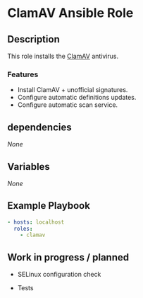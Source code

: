 # ClamAV Ansible Role

## Description

This role installs the [ClamAV](https://www.clamav.net) antivirus.

### Features

* Install ClamAV + unofficial signatures.
* Configure automatic definitions updates.
* Configure automatic scan service.

## dependencies

*None*

## Variables

*None*

## Example Playbook

```yaml
- hosts: localhost
  roles:
    - clamav
```

## Work in progress / planned

* SELinux configuration check
<!---
Maybe requires:
- "setsebool -P antivirus_can_scan_system 1"
- "chcon -t clamd_var_run_t /var/run/clamd.scan/clamd.sock"
-->
* Tests
